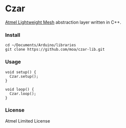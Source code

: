 # Czar

[Atmel Lightweight Mesh](http://www.atmel.com/tools/lightweight_mesh.aspx) abstraction layer written in C++.

### Install

    cd ~/Documents/Arduino/libraries
    git clone https://github.com/moa/czar-lib.git

### Usage

    void setup() {
      Czar.setup();
    }
    
    void loop() {
      Czar.loop();
    }


### License

Atmel Limited License
